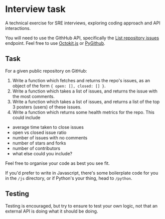 # Interview task

A technical exercise for SRE interviews, exploring coding approach and API interactions.

You will need to use the GithHub API, specifically the [List repository issues](https://docs.github.com/en/rest/issues/issues?apiVersion=2022-11-28#list-repository-issues) endpoint. Feel free to use [Octokit.js](https://github.com/octokit/octokit.js) or [PyGithub](https://github.com/PyGithub/PyGithub).

## Task

For a given public repository on GitHub:

1. Write a function which fetches and returns the repo's issues, as an object of the form `{ open: [], closed: [] }`.
2. Write a function which takes a list of issues, and returns the issue with the most comments.
3. Write a function which takes a list of issues, and returns a list of the top 3 posters (users) of these issues.
4. Write a function which returns some health metrics for the repo. This could include

- average time taken to close issues
- open vs closed issue ratio
- number of issues with no comments
- number of stars and forks
- number of contributors
- what else could you include?

Feel free to organise your code as best you see fit.

If you'd prefer to write in Javascript, there's some boilerplate code for you in the `/js` directory, or if Python's your thing, head to `/python`.

## Testing

Testing is encouraged, but try to ensure to test your own logic, not that an external API is doing what it should be doing.
